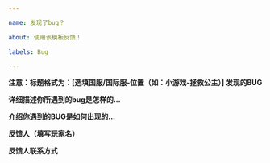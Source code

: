```yaml
---

name: 发现了bug？

about: 使用该模板反馈！

labels: Bug

---
```


**注意：标题格式为：[选填国服/国际服-位置（如：小游戏-拯救公主）] 发现的BUG**

**详细描述你所遇到的bug是怎样的...**



**介绍你遇到的BUG是如何出现的...**


**反馈人（填写玩家名）**

**反馈人联系方式**
